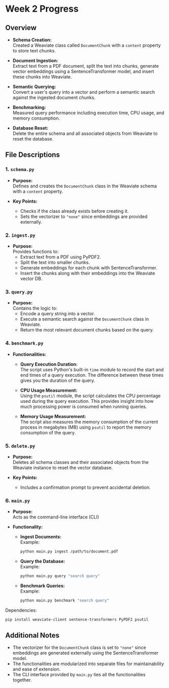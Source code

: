 


# Week 2 Progress


## Overview

- **Schema Creation:**  
  Created a Weaviate class called `DocumentChunk` with a `content` property to store text chunks.
  
- **Document Ingestion:**  
  Extract text from a PDF document, split the text into chunks, generate vector embeddings using a SentenceTransformer model, and insert these chunks into Weaviate.

- **Semantic Querying:**  
  Convert a user's query into a vector and perform a semantic search against the ingested document chunks.

- **Benchmarking:**  
  Measured query performance including execution time, CPU usage, and memory consumption.

- **Database Reset:**  
  Delete the entire schema and all associated objects from Weaviate to reset the database.

## File Descriptions

### 1. `schema.py`
- **Purpose:**  
  Defines and creates the `DocumentChunk` class in the Weaviate schema with a `content` property.
  
- **Key Points:**
  - Checks if the class already exists before creating it.
  - Sets the vectorizer to `"none"` since embeddings are provided externally.
  


### 2. `ingest.py`
- **Purpose:**  
  Provides functions to:
  - Extract text from a PDF using PyPDF2.
  - Split the text into smaller chunks.
  - Generate embeddings for each chunk with SentenceTransformer.
  - Insert the chunks along with their embeddings into the Weaviate vector DB.
  


### 3. `query.py`
- **Purpose:**  
  Contains the logic to:
  - Encode a query string into a vector.
  - Execute a semantic search against the `DocumentChunk` class in Weaviate.
  - Return the most relevant document chunks based on the query.
  
### 4. `benchmark.py`
- **Functionalities:**
    - **Query Execution Duration:**  
    The script uses Python's built-in `time` module to record the start and end times of a query execution. The difference between these times gives you the duration of the query.

    - **CPU Usage Measurement:**  
    Using the `psutil` module, the script calculates the CPU percentage used during the query execution. This provides insight into how much processing power is consumed when running queries.

    - **Memory Usage Measurement:**  
    The script also measures the memory consumption of the current process  in megabytes (MB) using `psutil` to report the memory consumption of the query.
   

### 5. `delete.py`
- **Purpose:**  
  Deletes all schema classes and their associated objects from the Weaviate instance to reset the vector database.
  
- **Key Points:**
  - Includes a confirmation prompt to prevent accidental deletion.
  

### 6. `main.py`
- **Purpose:**  
  Acts as the command-line interface (CLI)
  
- **Functionality:**
  - **Ingest Documents:**  
    Example:  
    ```bash
    python main.py ingest /path/to/document.pdf
    ```
  - **Query the Database:**  
    Example:  
    ```bash
    python main.py query "search query"
    ```
  - **Benchmark Queries:**  
    Example:  
    ```bash
    python main.py benchmark "search query"
    ```
  

Dependencies:
```bash
pip install weaviate-client sentence-transformers PyPDF2 psutil
```


## Additional Notes

- The vectorizer for the `DocumentChunk` class is set to `"none"` since embeddings are generated externally using the SentenceTransformer model.
- The functionalities are modularized into separate files for maintainability and ease of extension.
- The CLI interface provided by `main.py` ties all the functionalities together.
